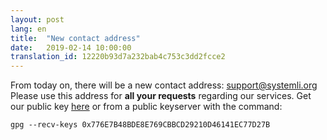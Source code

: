 ```yaml
---
layout: post
lang: en
title:  "New contact address"
date:   2019-02-14 10:00:00
translation_id: 12220b93d7a232bab4c753c3dd2fcce2
---
```


From today on, there will be a new contact address: 
[support@systemli.org](mailto:support@systemli.org)
Please use this address for **all your requests** regarding our services.
Get our public key [here](../../../assets/0x776E7B48BDE8E769CBBCD29210D46141EC77D27B.asc)
or from a public keyserver with the command: 

```
gpg --recv-keys 0x776E7B48BDE8E769CBBCD29210D46141EC77D27B
```
